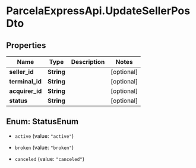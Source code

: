 # ParcelaExpressApi.UpdateSellerPosDto

## Properties

Name | Type | Description | Notes
------------ | ------------- | ------------- | -------------
**seller_id** | **String** |  | [optional] 
**terminal_id** | **String** |  | [optional] 
**acquirer_id** | **String** |  | [optional] 
**status** | **String** |  | [optional] 



## Enum: StatusEnum


* `active` (value: `"active"`)

* `broken` (value: `"broken"`)

* `canceled` (value: `"canceled"`)




